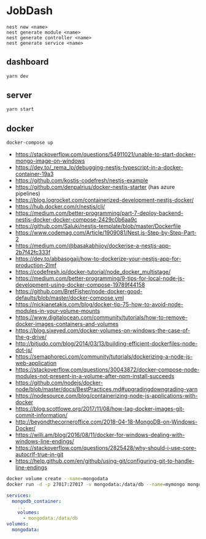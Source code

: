 # JobDash

```
nest new <name>
nest generate module <name>
nest generate controller <name>
nest generate service <name>
```

## dashboard

```bash
yarn dev
```

## server

```bash
yarn start
```

## docker

```bash
docker-compose up
```

- https://stackoverflow.com/questions/54911021/unable-to-start-docker-mongo-image-on-windows
- https://dev.to/_rema_lp/debugging-nestjs-typescript-in-a-docker-container-19a3
- https://github.com/kostis-codefresh/nestjs-example
- https://github.com/denpalrius/docker-nestjs-starter (has azure pipelines)
- https://blog.logrocket.com/containerized-development-nestjs-docker/
- https://hub.docker.com/r/nestjs/cli/
- https://medium.com/better-programming/part-7-deploy-backend-nestjs-docker-docker-compose-2429c0b6aa9c
- https://github.com/Saluki/nestjs-template/blob/master/Dockerfile
- https://www.codemag.com/Article/1909081/Nest.js-Step-by-Step-Part-2
- https://medium.com/@basakabhijoy/dockerise-a-nestjs-app-2b7f42fc333f
- https://dev.to/abbasogaji/how-to-dockerize-your-nestjs-app-for-production-2lmf
- https://codefresh.io/docker-tutorial/node_docker_multistage/
- https://medium.com/better-programming/9-tips-for-local-node-js-development-using-docker-compose-19789f44158
- https://github.com/BretFisher/node-docker-good-defaults/blob/master/docker-compose.yml
- https://nickjanetakis.com/blog/docker-tip-75-how-to-avoid-node-modules-in-your-volume-mounts
- https://www.digitalocean.com/community/tutorials/how-to-remove-docker-images-containers-and-volumes
- https://blog.sixeyed.com/docker-volumes-on-windows-the-case-of-the-g-drive/
- http://bitjudo.com/blog/2014/03/13/building-efficient-dockerfiles-node-dot-js/
- https://semaphoreci.com/community/tutorials/dockerizing-a-node-js-web-application
- https://stackoverflow.com/questions/30043872/docker-compose-node-modules-not-present-in-a-volume-after-npm-install-succeeds
- https://github.com/nodejs/docker-node/blob/master/docs/BestPractices.md#upgradingdowngrading-yarn
- https://nodesource.com/blog/containerizing-node-js-applications-with-docker
- https://blog.scottlowe.org/2017/11/08/how-tag-docker-images-git-commit-information/
- http://beyondthecorneroffice.com/2018-04-18-MongoDB-on-Windows-Docker/
- https://willi.am/blog/2016/08/11/docker-for-windows-dealing-with-windows-line-endings/
- https://stackoverflow.com/questions/2825428/why-should-i-use-core-autocrlf-true-in-git
- https://help.github.com/en/github/using-git/configuring-git-to-handle-line-endings

```bash
docker volume create --name=mongodata
docker run -d -p 27017:27017 -v mongodata:/data/db --name=mymongo mongodb:3.3
```

```yml
services:
  mongodb_container:
    ...
    volumes:
      - mongodata:/data/db
volumes:
  mongodata:
```